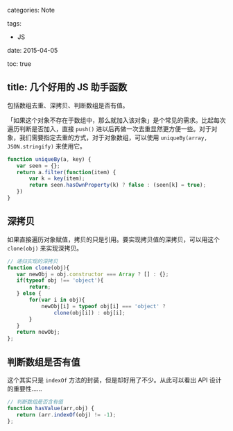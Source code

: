 categories: Note

tags:

- JS

date: 2015-04-05

toc: true

title: 几个好用的 JS 助手函数
---

包括数组去重、深拷贝、判断数组是否有值。

<!-- more -->

「如果这个对象不存在于数组中，那么就加入该对象」是个常见的需求。比起每次遍历判断是否加入，直接 `push()` 进以后再做一次去重显然更方便一些。对于对象，我们需要指定去重的方式，对于对象数组，可以使用 `uniqueBy(array, JSON.stringify)` 来使用它。

``` js
function uniqueBy(a, key) {
   var seen = {};
   return a.filter(function(item) {
       var k = key(item);
       return seen.hasOwnProperty(k) ? false : (seen[k] = true);
   })
}
```

## 深拷贝
如果直接遍历对象赋值，拷贝的只是引用。要实现拷贝值的深拷贝，可以用这个 `clone(obj)` 来实现深拷贝。

``` js
// 递归实现的深拷贝
function clone(obj){
   var newObj = obj.constructor === Array ? [] : {};
   if(typeof obj !== 'object'){
       return;
   } else {
       for(var i in obj){
           newObj[i] = typeof obj[i] === 'object' ?
               clone(obj[i]) : obj[i];
       }
   }
   return newObj;
};
```

## 判断数组是否有值
这个其实只是 `indexOf` 方法的封装，但是却好用了不少。从此可以看出 API 设计的重要性……

``` js
// 判断数组是否含有值
function hasValue(arr,obj) {
   return (arr.indexOf(obj) != -1);
};
```
